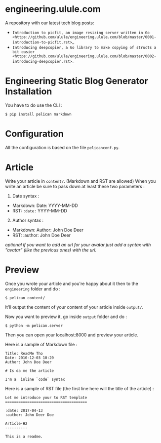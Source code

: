 engineering.ulule.com
=====================

A repository with our latest tech blog posts:

* `Introduction to picfit, an image resizing server written in Go <https://github.com/ulule/engineering.ulule.com/blob/master/0001-introduction-to-picfit.rst>`_
* `Introducing deepcopier, a Go library to make copying of structs a bit easier <https://github.com/ulule/engineering.ulule.com/blob/master/0002-introducing-deepcopier.rst>`_


Engineering Static Blog Generator Installation
==============================================
You have to do use the CLI :

    $ pip install pelican markdown

# Configuration

All the configuration is based on the file `pelicanconf.py`.


# Article

Write your article in `content/`. (Markdown and RST are allowed)
When you write an article be sure to pass down at least these two parameters :

1. Date syntax :
  * Markdown: Date: YYYY-MM-DD
  * RST: `:date:` YYYY-MM-DD

2. Author syntax :
  * Markdown: Author: John Doe Deer
  * RST: :author: John Doe Deer

*optional*
*if you want to add an url for your avatar just add a syntax with "avatar" (like the previous ones) with the url.*

# Preview

Once you wrote your article and you're happy about it then to the `engineering` folder and do :

    $ pelican content/

It'll output the content of your content of your article inside `output/`.

Now you want to preview it, go inside `output` folder and do :

    $ python -m pelican.server

Then you can open your localhost:8000 and preview your article.


Here is a sample of Markdown file :

```
Title: ReadMe Tho
Date: 2010-12-03 10:20
Author: John Doe Deer

# Is da me the article

I'm a  inline `code` syntax

```

Here is a sample of RST file (the first line here will the title of the article) :


```
Let me introduce your to RST template
=====================================

:date: 2017-04-13
:author: John Deer Doe

Article-H2
----------

This is a readme.
```